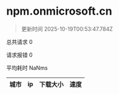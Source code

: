 
  # npm.onmicrosoft.cn

  > 更新时间 2025-10-19T00:53:47.784Z
  
  总共请求 0

  请求报错 0

  平均耗时 NaNms

|城市|ip|下载大小|速度|
|-----|----------|---|---|

  